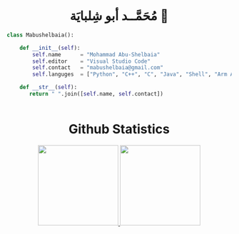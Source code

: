<h1 align="center">
  <b> مُحَمَّــد أبو شِلبايَة 👋</b>
</h1>



```py
class Mabushelbaia():

    def __init__(self):
        self.name      = "Mohammad Abu-Shelbaia"
        self.editor    = "Visual Studio Code"
        self.contact   = "mabushelbaia@gmail.com"
        self.languges  = ["Python", "C++", "C", "Java", "Shell", "Arm Assembly"]

    def __str__(self):
       return " ".join([self.name, self.contact])
       
```
<h1 align="center">
  <b>Github Statistics</b>
</h1>

<p align="center">
<a href="https://github.com/mabushelbaia">
  <img height="180em" src="https://github-readme-stats.vercel.app/api?username=mabushelbaia&theme=react&show_icons=true&include_all_commits=false&bg_color=0d1117&hide_border=true&title_color=58a6fe&icon_color=58a6fe#gh-dark-mode-only"/>
  <img height="180em" src="https://github-readme-stats.vercel.app/api/top-langs/?username=mabushelbaia&layout=compact&theme=react&langs_count=10&bg_color=0d1117&hide_border=true&title_color=58a6fe&icon_color=58a6fe#gh-dark-mode-only"/>
</a>
</p>
<!-- 
<p align="center">
<a href="https://github.com/mabushelbaia">
  <img height="180em" src="https://github-readme-stats.vercel.app/api?username=mabushelbaia&theme=light&show_icons=true&include_all_commits=false&hide_border=true#gh-light-mode-only"/>
  <img height="180em" src="https://github-readme-stats.vercel.app/api/top-langs/?username=mabushelbaia&layout=compact&theme=light&langs_count=10&hide_border=true#gh-light-mode-only"/>
</a>
</p>
 -->
